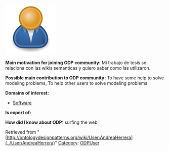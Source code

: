 [![Image:ODPUser.png](../images/a/a6/ODPUser.png)](../Image/ODPUser.png "Image:ODPUser.png")




  





__Main motivation for joining ODP community:__ Mi trabajo de tesis se relaciona con las wikis semanticas y quiero saber como las utilizaron.


__Possible main contribution to ODP community:__ To have some help to solve modeling problems, To help other users to solve modeling problems


__Domains of interest:__



* [Software](../Community/Software "Community:Software")


__Is expert of:__


  

__How did I know about ODP:__ surfing the web






Retrieved from "[http://ontologydesignpatterns.org/wiki/User:AndreaHerrera](../User/AndreaHerrera)"
 [Category](http://ontologydesignpatterns.org/wiki/Special:Categories "Special:Categories"): [ODPUser](../Category/ODPUser "Category:ODPUser")